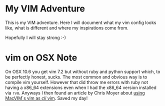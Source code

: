My VIM Adventure
================

This is my VIM adventure. Here I will document what my vim config looks like,
what is different and where my inspirations come from.

Hopefully I will stay strong :-)

vim on OSX Note
===============

On OSX 10.6 you get vim 7.2 but without ruby and python support which, to be
perfectly honest, sucks. The most common and obvious way is to compile vim
yourself. However that did throw me errors with ruby not having a x86_64 
extensions even when I had the x86_64 version installed via `rvm`. Anyways
I then found an article by Chris Moyer about [using MacVIM´s vim 
as _cli_ vim](http://blog.coredumped.org/2010/01/osx-vim-and-python.html).
Saved my day!
